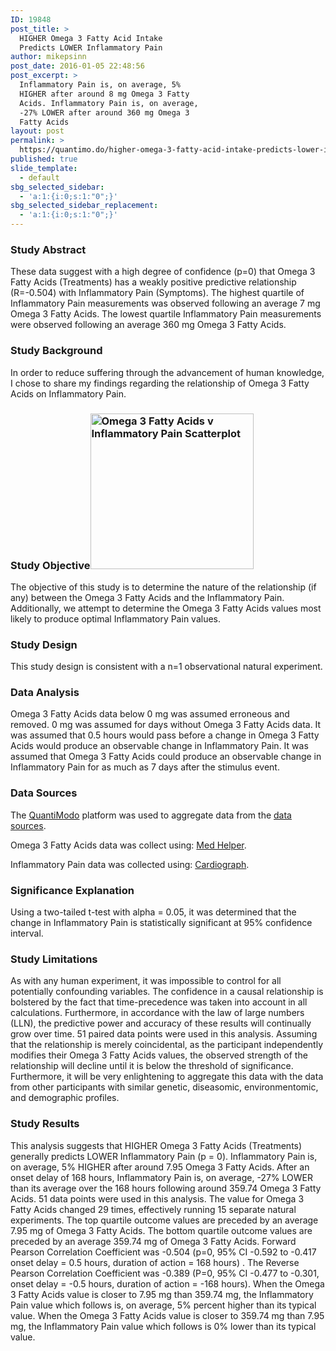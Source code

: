 ```yaml
---
ID: 19848
post_title: >
  HIGHER Omega 3 Fatty Acid Intake
  Predicts LOWER Inflammatory Pain
author: mikepsinn
post_date: 2016-01-05 22:48:56
post_excerpt: >
  Inflammatory Pain is, on average, 5%
  HIGHER after around 8 mg Omega 3 Fatty
  Acids. Inflammatory Pain is, on average,
  -27% LOWER after around 360 mg Omega 3
  Fatty Acids
layout: post
permalink: >
  https://quantimo.do/higher-omega-3-fatty-acid-intake-predicts-lower-inflammatory-pain/
published: true
slide_template:
  - default
sbg_selected_sidebar:
  - 'a:1:{i:0;s:1:"0";}'
sbg_selected_sidebar_replacement:
  - 'a:1:{i:0;s:1:"0";}'
---
```

<h3>Study Abstract</h3>
<p class="ng-binding">These data suggest with a high degree of confidence (p=0) that Omega 3 Fatty Acids (Treatments) has a weakly positive predictive relationship (R=-0.504) with Inflammatory Pain (Symptoms). The highest quartile of Inflammatory Pain measurements was observed following an average 7 mg Omega 3 Fatty Acids. The lowest quartile Inflammatory Pain measurements were observed following an average 360 mg Omega 3 Fatty Acids.</p>

<h3>Study Background</h3>
<p class="ng-binding">In order to reduce suffering through the advancement of human knowledge, I chose to share my findings regarding the relationship of Omega 3 Fatty Acids on Inflammatory Pain.</p>

<h3>Study Objective<a href="https://quantimo.do/wp-content/uploads/2016/01/Omega-3-Fatty-Acids-v-Inflammatory-Pain-Scatterplot.png" rel="attachment wp-att-19972"><img class="size-full wp-image-19972 alignright" src="https://quantimo.do/wp-content/uploads/2016/01/Omega-3-Fatty-Acids-v-Inflammatory-Pain-Scatterplot.png" alt="Omega 3 Fatty Acids v Inflammatory Pain Scatterplot" width="261" height="249" /></a></h3>
<p class="ng-binding">The objective of this study is to determine the nature of the relationship (if any) between the Omega 3 Fatty Acids and the Inflammatory Pain. Additionally, we attempt to determine the Omega 3 Fatty Acids values most likely to produce optimal Inflammatory Pain values.</p>

<h3>Study Design</h3>
<p class="ng-binding">This study design is consistent with a n=1 observational natural experiment.</p>

<h3>Data Analysis</h3>
<p class="ng-binding">Omega 3 Fatty Acids data below 0 mg was assumed erroneous and removed. 0 mg was assumed for days without Omega 3 Fatty Acids data. It was assumed that 0.5 hours would pass before a change in Omega 3 Fatty Acids would produce an observable change in Inflammatory Pain. It was assumed that Omega 3 Fatty Acids could produce an observable change in Inflammatory Pain for as much as 7 days after the stimulus event.</p>

<h3>Data Sources</h3>
<p class="ng-binding">The <a href="https://quantimo.do/">QuantiModo</a> platform was used to aggregate data from the <a href="https://quantimo.do/data-sources">data sources</a>.</p>
Omega 3 Fatty Acids data was collect using: <a href="https://quantimo.do/data-sources">Med Helper</a>.

Inflammatory Pain data was collected using: <a href="https://quantimo.do/data-sources">Cardiograph</a>.
<h3>Significance Explanation</h3>
<p class="ng-binding">Using a two-tailed t-test with alpha = 0.05, it was determined that the change in Inflammatory Pain is statistically significant at 95% confidence interval.</p>

<h3>Study Limitations</h3>
<p class="ng-binding">As with any human experiment, it was impossible to control for all potentially confounding variables. The confidence in a causal relationship is bolstered by the fact that time-precedence was taken into account in all calculations. Furthermore, in accordance with the law of large numbers (LLN), the predictive power and accuracy of these results will continually grow over time. 51 paired data points were used in this analysis. Assuming that the relationship is merely coincidental, as the participant independently modifies their Omega 3 Fatty Acids values, the observed strength of the relationship will decline until it is below the threshold of significance. Furthermore, it will be very enlightening to aggregate this data with the data from other participants with similar genetic, diseasomic, environmentomic, and demographic profiles.</p>

<h3>Study Results</h3>
<p class="ng-binding">This analysis suggests that HIGHER Omega 3 Fatty Acids (Treatments) generally predicts LOWER Inflammatory Pain (p = 0). Inflammatory Pain is, on average, 5% HIGHER after around 7.95 Omega 3 Fatty Acids. After an onset delay of 168 hours, Inflammatory Pain is, on average, -27% LOWER than its average over the 168 hours following around 359.74 Omega 3 Fatty Acids. 51 data points were used in this analysis. The value for Omega 3 Fatty Acids changed 29 times, effectively running 15 separate natural experiments. The top quartile outcome values are preceded by an average 7.95 mg of Omega 3 Fatty Acids. The bottom quartile outcome values are preceded by an average 359.74 mg of Omega 3 Fatty Acids. Forward Pearson Correlation Coefficient was -0.504 (p=0, 95% CI -0.592 to -0.417 onset delay = 0.5 hours, duration of action = 168 hours) . The Reverse Pearson Correlation Coefficient was -0.389 (P=0, 95% CI -0.477 to -0.301, onset delay = -0.5 hours, duration of action = -168 hours). When the Omega 3 Fatty Acids value is closer to 7.95 mg than 359.74 mg, the Inflammatory Pain value which follows is, on average, 5% percent higher than its typical value. When the Omega 3 Fatty Acids value is closer to 359.74 mg than 7.95 mg, the Inflammatory Pain value which follows is 0% lower than its typical value.</p>
<p class="ng-binding"></p>